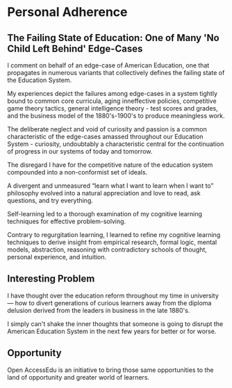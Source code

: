 # Personal Adherence

## The Failing State of Education: One of Many 'No Child Left Behind' Edge-Cases

I comment on behalf of an edge-case of American Education, one that propagates
in numerous variants that collectively defines the failing state of the
Education System.

My experiences depict the failures among edge-cases in a system tightly bound to
common core curricula, aging inneffective policies, competitive game theory
tactics, general intelligence theory - test scores and grades, and the business
model of the 1880's-1900's to produce meaningless work.

The deliberate neglect and void of curiosity and passion is a common
characteristic of the edge-cases amassed throughout our Education System -
curiosity, undoubtably a characteristic central for the continuation of progress
in our systems of today and tomorrow.

The disregard I have for the competitive nature of the education system
compounded into a non-conformist set of ideals.

A divergent and unmeasured “learn what I want to learn when I want to”
philosophy evolved into a natural appreciation and love to read, ask questions,
and try everything.

Self-learning led to a thorough examination of my cognitive learning techniques
for effective problem-solving.

Contrary to regurgitation learning, I learned to refine my cognitive learning
techniques to derive insight from empirical research, formal logic, mental
models, abstraction, reasoning with contradictory schools of thought, personal
experience, and intuition.

## Interesting Problem

I have thought over the education reform throughout my time in university — how
to divert generations of curious learners away from the diploma delusion derived
from the leaders in business in the late 1880's.

I simply can't shake the inner thoughts that someone is going to disrupt the
American Education System in the next few years for better or for worse.

## Opportunity

Open AccessEdu is an initiative to bring those same opportunities to the land of
opportunity and greater world of learners.

